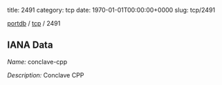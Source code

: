 title: 2491
category: tcp
date: 1970-01-01T00:00:00+0000
slug: tcp/2491

[portdb](/) / [tcp](/category/tcp.html) / 2491


## IANA Data

_Name:_ conclave-cpp

_Description:_ Conclave CPP


